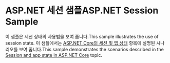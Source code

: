 # <a name="aspnet-session-sample"></a><span data-ttu-id="cb0fe-101">ASP.NET 세션 샘플</span><span class="sxs-lookup"><span data-stu-id="cb0fe-101">ASP.NET Session Sample</span></span>

<span data-ttu-id="cb0fe-102">이 샘플은 세션 상태의 사용법을 보여 줍니다.</span><span class="sxs-lookup"><span data-stu-id="cb0fe-102">This sample illustrates the use of session state.</span></span> <span data-ttu-id="cb0fe-103">이 샘플에서는 [ASP.NET Core의 세션 및 앱 상태](https://docs.microsoft.com/aspnet/core/fundamentals/app-state) 항목에 설명된 시나리오를 보여 줍니다.</span><span class="sxs-lookup"><span data-stu-id="cb0fe-103">This sample demonstrates the scenarios described in the [Session and app state in ASP.NET Core](https://docs.microsoft.com/aspnet/core/fundamentals/app-state) topic.</span></span>
